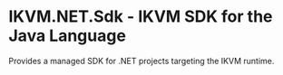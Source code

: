 # IKVM.NET.Sdk - IKVM SDK for the Java Language

Provides a managed SDK for .NET projects targeting the IKVM runtime.
